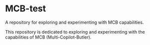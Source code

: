 # MCB-test

A repository for exploring and experimenting with MCB capabilities.

This repository is dedicated to exploring and experimenting with the capabilities of MCB (Multi-Copilot-Butler).